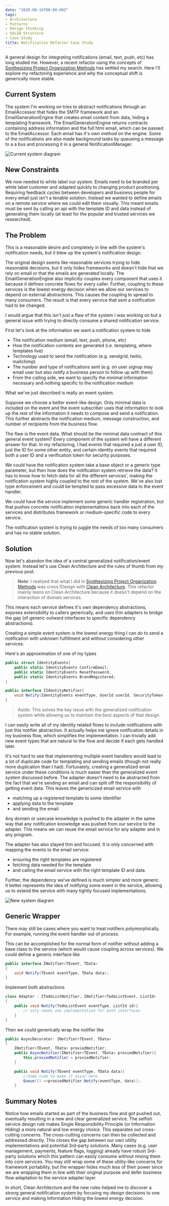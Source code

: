 ```yaml
---
date: "2020-08-14T00:00:00Z"
tags:
- Architecture
- Patterns
- Design thinking
- SOLID Structure
- Case Study
title: Notification Refactor Case Study
---
```


A general design for integrating notifications (email, text, push, etc) has long eluded me. However, a recent refactor using the concepts of [Synthesizing Project Organization Methods](2020-07-10-Synthesizing-Structure.md) has settled my search. Here I'll explore my refactoring experience and why the conceptual shift is generically more stable. 
<!--more-->

## Current System

The system I'm working on tries to abstract notifications through an EmailAccessor that hides the SMTP framework and an EmailGenerationEngine that creates email content from data, hiding a templating framework. The EmailGenerationEngine returns contracts containing address information and the full html email, which can be passed to the EmailAccessor. Each email has it's own method on the engine. Some of the notifications are also made background tasks by queueing a message to a a bus and processing it in a general NotificationManager.

![Current system diagram](../../static/post-media/Notifications-Design/Old-System-Diagram.drawio.svg)

## New Constraints
We now needed to white label our system. Emails need to be branded per white label customer and adapted quickly to changing product positioning. Requiring feedback cycles between developers and business people for every email just isn't a tenable solution. Instead we wanted to define emails on a remote service where we could edit them visually. This meant emails must be sent by calling an api with the template ID and data instead of generating them locally (at least for the popular and trusted services we researched).

## The Problem
This is a reasonable desire and completely in line with the system's notification needs, but it blew up the system's notification design.

The original design seems like reasonable services trying to hide reasonable decisions, but it only hides frameworks and doesn't hide that we rely on email or that the emails are generated locally. The EmailGenerationEngine also implicitly couples every component that uses it because it defines concrete flows for every caller. Further, coupling to these services is the lowest energy decision when we allow our services to depend on external abstractions. This causes the coupling to spread to many consumers. The result is that every service that sent a notification had to be changed. 

I would argue that this isn't just a flaw of the system I was working on but a general issue with trying to directly consume a shared notification service. 

First let's look at the information we want a notification system to hide
 - The notification medium (email, text, push, phone, etc)
 - How the notification contents are generated (i.e. templating, where templates live)
 - Technology used to send the notification (e.g. sendgrid, twilio, mailchimp)
 - The number and type of notifications sent (e.g. on user signup may email user but also notify a business person to follow up with them)
 - From the calling side, we want to specify the minimal information necessary and nothing specific to the notification medium

What we've just described is really an event system.

Suppose we choose a better event-like design. Only minimal data is included on the event and the event subscriber uses that information to look up the rest of the information it needs to compose and send a notification. This further abstracts the notification medium, message construction, and number of recipients from the business flow.

The flaw is the event data. What should be the minimal data contract of this general event system? Every component of the system will have a different answer for that. In my refactoring, I had events that required a just a user ID, just the ID for some other entity, and certain identity events that required both a user ID and a verification token for security purposes. 

We could have the notification system take a base object or a generic type parameter, but then how does the notification system retrieve the data? It has to know how to fetch data for all the different services', making the notification system highly coupled to the rest of the system. We've also lost type enforcement and could be tempted to pass excessive data to the event handler.

We could have the service implement some generic handler registration, but that pushes concrete notification implementations back into each of the services and distributes framework or medium-specific code to every service. 

The notification system is trying to juggle the needs of too many consumers and has no stable solution.

## Solution 
Now let's abandon the idea of a central generalized notification/event system. Instead let's use Clean Architecture and the rules of thumb from my previous post.

>**Note**: I realized that what I did in [Synthesizing Project Organization Methods](2020-07-10-Synthesizing-Structure.md) was cross IDesign with [Clean Architecture](https://blog.cleancoder.com/uncle-bob/2012/08/13/the-clean-architecture.html). This refactor mainly leans on Clean Architecture because it doesn't depend on the interaction of domain services.

This means each service defines it's own dependency abstractions, exposes extensibility to callers generically, and uses thin adapters to bridge the gap (of generic outward interfaces to specific dependency abstractions).

Creating a simple event system is the lowest energy thing I can do to send a notification with unknown fulfillment and without considering other services.  

Here's an approximation of one of my types
```cs
public struct IdentityEvents{
    public static IdentityEvents ConfirmEmail; 
    public static IdentityEvents ResetPassword; 
    public static IdentityEvents BrandRegistered; 
}

public interface IIdentityNotifier{
    void Notify(IdentityEvents eventType, UserId userId, SecurityToken token);
}
```
> Aside: This solves the key issue with the generalized notification system while allowing us to maintain the best aspects of that design.

I can easily write all of my identity related flows to include notifications with just this notifier abstraction. It actually helps me ignore notification details in my business flow, which simplifies the implementation. I can trivially add new event types that are natural to the flow and decide if each gets handled later.

It's not hard to see that implementing multiple event handlers would lead to a lot of duplicate code for templating and sending emails (though not really more duplication than I had). Fortunately, creating a generalized email service under these conditions is much easier than the generalized event system discussed before. The adapter doesn't need to be abstracted from the fact that we're sending an email and can split off the responsibility of getting event data. This leaves the genericized email service with
- matching up a registered template to some identifier
- applying data to the template
-  and sending the email
  
Any domain or usecase knowledge is pushed to the adapter in the same way that any notification knowledge was pushed from our service to the adapter. This means we can reuse the email service for any adapter and in any program.

The adapter has also stayed thin and focused. It is only concerned with mapping the events to the email service:
- ensuring the right templates are registered
- fetching data needed for the template
- and calling the email service with the right template ID and data.

Further, the dependency we've defined is much simpler and more generic. It better represents the idea of notifying some event in the service, allowing us to extend the service with many tightly focused implementations.

![New system diagram](../../static/post-media/Notifications-Design/New-System-Diagram.drawio.svg)

## Generic Wrapper
There may still be cases where you want to treat notifiers polymorphically. For example, running the event handler out of process.

This can be accomplished for the normal form of notifier without adding a base class to the service (which would cause coupling across services). We could define a generic interface like

```cs
public interface INotifier<TEvent, TData>
{
    void Notify(TEvent eventType, TData data);
}
```
Implement both abstractions
```cs
class Adapter : ITodoListNotifier, INotifier<TodoListEvent, ListId>
{
    public void Notify(TodoListEvent eventType, ListId id){
        // only needs one implementation for both interfaces
    }
}
```

Then we could generically wrap the notifier like
```cs
public AsyncDecorator: INotifier<TEvent, TData>
{
    INotifier<TEvent, TData> proxiedNotifier;
    public AsyncNotifier(INotifier<TEvent, TData> proxiedNotifier){
        this.proxiedNotifier = proxiedNotifier;
    }

    public void Notify(TEvent eventType, TData data){
        //Some code to make it async here
        Queue(() =>proxiedNotifier.Notify(eventType, data));
    }
```

## Summary Notes

Notice how emails started as part of the business flow and got pushed out, eventually resulting in a new and clear generalized service. The selfish service design rule makes Single Responsibility Principle (or Information Hiding) a more natural and low energy choice. This separates out cross-cutting concerns. The cross-cutting concerns can then be collected and addressed directly. This closes the gap between our own utility implementations and potential 3rd-party solutions. Many cases (e.g. user management, payments, feature flags, logging) already have robust 3rd-party solutions which this pattern can easily consume without mixing them into core services. You may still wrap some of these utility-like concerns for framework portability, but the wrapper hides much less of their power since we are wrapping them in line with their original purpose and defer business flow adaptation to the service adapter layer.

In short, Clean Architecture and the new rules helped me to discover a strong general notification system by focusing my design decisions to one service and making Information Hiding the lowest energy decision.